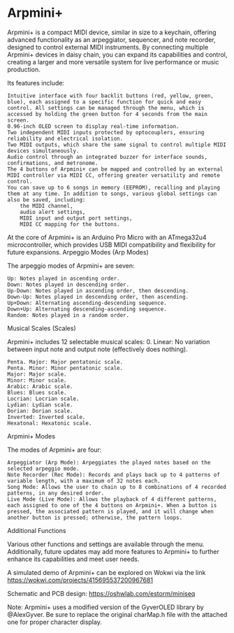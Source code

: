 # Arpmini+

Arpmini+ is a compact MIDI device, similar in size to a keychain, offering advanced functionality as an arpeggiator, sequencer, and note recorder, designed to control external MIDI instruments. By connecting multiple Arpmini+ devices in daisy chain, you can expand its capabilities and control, creating a larger and more versatile system for live performance or music production.

Its features include:

    Intuitive interface with four backlit buttons (red, yellow, green, blue), each assigned to a specific function for quick and easy control. All settings can be managed through the menu, which is accessed by holding the green button for 4 seconds from the main screen.
    0.96-inch OLED screen to display real-time information.
    Two independent MIDI inputs protected by optocouplers, ensuring reliability and electrical isolation.
    Two MIDI outputs, which share the same signal to control multiple MIDI devices simultaneously.
    Audio control through an integrated buzzer for interface sounds, confirmations, and metronome.
    The 4 buttons of Arpmini+ can be mapped and controlled by an external MIDI controller via MIDI CC, offering greater versatility and remote control.
    You can save up to 6 songs in memory (EEPROM), recalling and playing them at any time. In addition to songs, various global settings can also be saved, including:
        the MIDI channel,
        audio alert settings,
        MIDI input and output port settings,
        MIDI CC mapping for the buttons.

At the core of Arpmini+ is an Arduino Pro Micro with an ATmega32u4 microcontroller, which provides USB MIDI compatibility and flexibility for future expansions.
Arpeggio Modes (Arp Modes)

The arpeggio modes of Arpmini+ are seven:

    Up: Notes played in ascending order.
    Down: Notes played in descending order.
    Up-Down: Notes played in ascending order, then descending.
    Down-Up: Notes played in descending order, then ascending.
    Up+Down: Alternating ascending-descending sequence.
    Down+Up: Alternating descending-ascending sequence.
    Random: Notes played in a random order.

Musical Scales (Scales)

Arpmini+ includes 12 selectable musical scales: 0. Linear: No variation between input note and output note (effectively does nothing).

    Penta. Major: Major pentatonic scale.
    Penta. Minor: Minor pentatonic scale.
    Major: Major scale.
    Minor: Minor scale.
    Arabic: Arabic scale.
    Blues: Blues scale.
    Locrian: Locrian scale.
    Lydian: Lydian scale.
    Dorian: Dorian scale.
    Inverted: Inverted scale.
    Hexatonal: Hexatonic scale.

Arpmini+ Modes

The modes of Arpmini+ are four:

    Arpeggiator (Arp Mode): Arpeggiates the played notes based on the selected arpeggio mode.
    Note Recorder (Rec Mode): Records and plays back up to 4 patterns of variable length, with a maximum of 32 notes each.
    Song Mode: Allows the user to chain up to 8 combinations of 4 recorded patterns, in any desired order.
    Live Mode (Live Mode): Allows the playback of 4 different patterns, each assigned to one of the 4 buttons on Arpmini+. When a button is pressed, the associated pattern is played, and it will change when another button is pressed; otherwise, the pattern loops.

Additional Functions

Various other functions and settings are available through the menu. Additionally, future updates may add more features to Arpmini+ to further enhance its capabilities and meet user needs.

A simulated demo of Arpmini+ can be explored on Wokwi via the link https://wokwi.com/projects/415695537200967681

Schematic and PCB design: https://oshwlab.com/estorm/miniseq

Note: Arpmini+ uses a modified version of the GyverOLED library by @AlexGyver. Be sure to replace the original charMap.h file with the attached one for proper character display.
